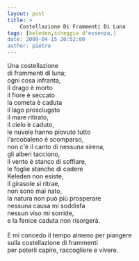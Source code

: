 ```yaml
---
layout: post
title: >
    Costellazione Di Frammenti Di Luna
tags: [keleden,scheggia d'essenza,]
date: 2009-04-15 20:52:00
author: pietro
---
```

Una costellazione<br/>di frammenti di luna;<br/>ogni cosa infranta,<br/>il drago è morto<br/>il fiore è seccato<br/>la cometa è caduta<br/>il lago prosciugato<br/>il mare ritirato,<br/>il cielo è caduto,<br/>le nuvole hanno piovuto tutto<br/>l'arcobaleno è scomparso,<br/>non c'è il canto di nessuna sirena,<br/>gli alberi tacciono,<br/>il vento è stanco di soffiare,<br/>le foglie stanche di cadere<br/>Keleden non esiste,<br/>il girasole si ritrae,<br/>non sono mai nato,<br/>la natura non può più prosperare<br/>nessuna causa mi soddisfa<br/>nessun viso mi sorride,<br/>e la fenice caduta non risorgerà.<br/><br/>E mi concedo il tempo almeno per piangere<br/>sulla costellazione di frammenti<br/>per poterli capire, raccogliere e vivere.
